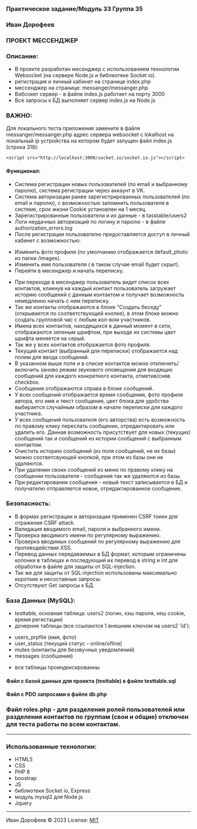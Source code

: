 ### Практическое задание/Модуль 33 Группа 35
### Иван Дорофеев
### ПРОЕКТ МЕССЕНДЖЕР

### Описание:
+ В проекте разработан месенджер с использованием технологии Websocket (на сервере Node.js  и библиотеке Socket io).
+ регистрация и личный кабинет на странице index.php
+ мессенджер на странице: messanger/messanger.php
+ Вэбсокет сервер - в файле index.js работает на порту 3000
+ Все запросы к БД выполняет сервер index.js на Node.js

### ВАЖНО:
Для локального теста приложения замените в файле messanger/messanger.php адрес сервера websocket с lokalhost на локальный ip устройства на котором будет запущен файл index.js (строка 318):
```
<script src="http://localhost:3000/socket.io/socket.io.js"></script>
```

#### Функционал:
+ Система регистрации новых пользователей (по email и выбранному паролю), система регистрации через аккаунт в VK.
+ Система авторизации ранее зарегистрированных пользователей (по email и паролю), с возможностью запомнить пользователя в системе, срок жизни Cookie установлен на 1 месяц.
+ Зарегистрированные пользователи и их данные - в tasstable/users2
+ Логи неудачных авторизаций по логину и паролю - в файле authorization_errors.log
+ После регистрации пользователю предоставляется доступ в личный кабинет с возможностью:
- Изменить фото профиля (по умолчанию отображается default_photo из папки /images).
- Изменить имя пользователя ( в таком случае email будет скрыт).
- Перейти в месенджер и начать переписку.
+ При переходе в месенджер пользователь видит список всех контактов, кликнув на каждый контакт пользователь загружает историю соoбщений с данным контактом и получает возможность немедленно начать с ним переписку.
+ Так же контакты отображаются в блоке "Создать беседу" (открывается по соответствующей кнопке), в этом блоке можно создать групповой час с любым кол-вом участников.
+ Имена всех контактов, находящихся в данный момент в сети, отображаются зеленым шрифтом, при выходе их системы цвет шрифта меняется на серый.
+ Так же у всех контактов отображается фото профиля.
+ Текущий контакт (выбранный для переписки) отображается над полем для ввода сообщений.
+ В указанном выше поле и в списке контактов можно отключить/включить заново режим звукового оповещения для входящих сообщений для каждого конкретного контакта, отметив/сняв checkbox.
+ Сообщения отображаются справа в блоке сообщений.
+ У всех сообщений отображается время сообщения, фото профиля автора, его имя и текст сообщения, цвет блока для удобства выбирается случайным образом в начале переписки для каждого участника.
+ У всех соoбщений пользователя (его авторства) есть возможность по правому клику переслать сообщение, отредактировать или удалить его. Данная возможность присутствует для новых (текущих) сообщений так и соoбщений из истории сообщений с выбранным контактом.
+ Очистить историю сообщений (из поля сообщений, не их базы) можно соответсвующей кнопкой, при этом из базы они не удаляются.
+ При удалении своих сообщений из меню по правому клику на сообщении пользователя - сообщения так же удаляются из базы.
+ При редактировании сообщения - новый текст записывается в БД и получателю отправляется новое, отредактированное сообщение.

### Безопасность:
+ В формах регистрации и авторизации применен CSRF токен для отражения CSRF attack.
+ Валидация вводимого email, пароля и выбранного имени.
+ Проверка вводимого имени по регулярному выражению.
+ Проверка вводимых соoбщений по регулярному выражению для противодействия XSS.
+ Перевод данных передаваемых в БД формат, которым ограничены колонки в таблицах и последующий их перевод в string и int для обработки в файле для защиты от SQL-injection.
+ Так же для защиты от SQL-injection использованы максимально короткие и несоставные запросы.
+ Отсутствуют Get запросы к БД.

### База Данных (MySQL):
+ testtable, основная таблица: users2 (логин, хэш пароля, хеш cookie, время регистации)
+ дочерние таблицы (все ссылаются 1 внешним ключом на users2 'id'):
- users_prpfile (имя, фото)
- user_status (текущий статус - online/ofline)
- mutes (контакты для беззвучных уведомлений)
- messages (сообшения)
+ все таблицы проиндексированны
 
#### Файл с базой данных для проекта (testtable) в файле testtable.sql 
#### Файл с PDO запросами в файле db.php

### Файл roles.php - для разделения ролей пользователей или разделения контактов по группам (свои и общие) отключен для теста работы по всем контактам.


---
### Использованные технологии:
+ HTML5
+ CSS
+ PHP 8
+ boostrap 
+ JS
+ библиотеки Socket io, Express
+ модуль mysql2 для Node.js
+ Jquery




---
Иван Дорофеев &copy; 2023
License: [MIT](https://mit-license.org/)



